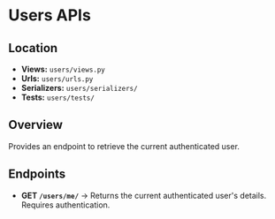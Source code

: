 # Users APIs

## Location

- **Views:** `users/views.py`
- **Urls:** `users/urls.py`
- **Serializers:** `users/serializers/`
- **Tests:** `users/tests/`

## Overview

Provides an endpoint to retrieve the current authenticated user.

## Endpoints

- **GET `/users/me/`** → Returns the current authenticated user's details. Requires authentication.
